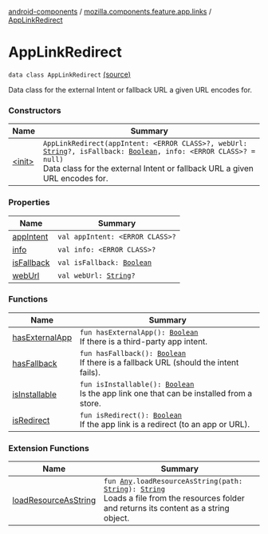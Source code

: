 [android-components](../../index.md) / [mozilla.components.feature.app.links](../index.md) / [AppLinkRedirect](./index.md)

# AppLinkRedirect

`data class AppLinkRedirect` [(source)](https://github.com/mozilla-mobile/android-components/blob/master/components/feature/app-links/src/main/java/mozilla/components/feature/app/links/AppLinkRedirect.kt#L13)

Data class for the external Intent or fallback URL a given URL encodes for.

### Constructors

| Name | Summary |
|---|---|
| [&lt;init&gt;](-init-.md) | `AppLinkRedirect(appIntent: <ERROR CLASS>?, webUrl: `[`String`](https://kotlinlang.org/api/latest/jvm/stdlib/kotlin/-string/index.html)`?, isFallback: `[`Boolean`](https://kotlinlang.org/api/latest/jvm/stdlib/kotlin/-boolean/index.html)`, info: <ERROR CLASS>? = null)`<br>Data class for the external Intent or fallback URL a given URL encodes for. |

### Properties

| Name | Summary |
|---|---|
| [appIntent](app-intent.md) | `val appIntent: <ERROR CLASS>?` |
| [info](info.md) | `val info: <ERROR CLASS>?` |
| [isFallback](is-fallback.md) | `val isFallback: `[`Boolean`](https://kotlinlang.org/api/latest/jvm/stdlib/kotlin/-boolean/index.html) |
| [webUrl](web-url.md) | `val webUrl: `[`String`](https://kotlinlang.org/api/latest/jvm/stdlib/kotlin/-string/index.html)`?` |

### Functions

| Name | Summary |
|---|---|
| [hasExternalApp](has-external-app.md) | `fun hasExternalApp(): `[`Boolean`](https://kotlinlang.org/api/latest/jvm/stdlib/kotlin/-boolean/index.html)<br>If there is a third-party app intent. |
| [hasFallback](has-fallback.md) | `fun hasFallback(): `[`Boolean`](https://kotlinlang.org/api/latest/jvm/stdlib/kotlin/-boolean/index.html)<br>If there is a fallback URL (should the intent fails). |
| [isInstallable](is-installable.md) | `fun isInstallable(): `[`Boolean`](https://kotlinlang.org/api/latest/jvm/stdlib/kotlin/-boolean/index.html)<br>Is the app link one that can be installed from a store. |
| [isRedirect](is-redirect.md) | `fun isRedirect(): `[`Boolean`](https://kotlinlang.org/api/latest/jvm/stdlib/kotlin/-boolean/index.html)<br>If the app link is a redirect (to an app or URL). |

### Extension Functions

| Name | Summary |
|---|---|
| [loadResourceAsString](../../mozilla.components.support.test.file/kotlin.-any/load-resource-as-string.md) | `fun `[`Any`](https://kotlinlang.org/api/latest/jvm/stdlib/kotlin/-any/index.html)`.loadResourceAsString(path: `[`String`](https://kotlinlang.org/api/latest/jvm/stdlib/kotlin/-string/index.html)`): `[`String`](https://kotlinlang.org/api/latest/jvm/stdlib/kotlin/-string/index.html)<br>Loads a file from the resources folder and returns its content as a string object. |
